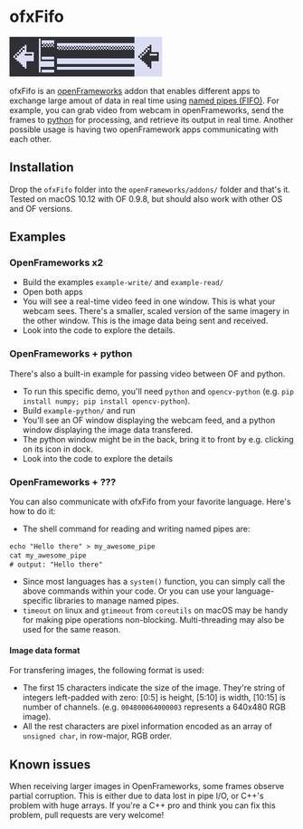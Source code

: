 ofxFifo
=====================================
![](ofxaddons_thumbnail.png)

ofxFifo is an [openFrameworks](https://openframeworks.cc) addon that enables different apps to exchange large amout of data in real time using [named pipes (FIFO)](https://en.wikipedia.org/wiki/Named_pipe). For example, you can grab video from webcam in openFrameworks, send the frames to [python](https://www.python.org) for processing, and retrieve its output in real time. Another possible usage is having two openFramework apps communicating with each other.

Installation
------------
Drop the `ofxFifo` folder into the `openFrameworks/addons/` folder and that's it.
Tested on macOS 10.12 with OF 0.9.8, but should also work with other OS and OF versions.

Examples
------------

### OpenFrameworks x2
- Build the examples `example-write/` and `example-read/`
- Open both apps
- You will see a real-time video feed in one window. This is what your webcam sees. There's a smaller, scaled version of the same imagery in the other window. This is the image data being sent and received.
- Look into the code to explore the details.

### OpenFrameworks + python
There's also a built-in example for passing video between OF and python.

- To run this specific demo, you'll need `python` and `opencv-python` (e.g. `pip install numpy; pip install opencv-python`).
- Build `example-python/` and run
- You'll see an OF window displaying the webcam feed, and a python window displaying the image data transfered.
- The python window might be in the back, bring it to front by e.g. clicking on its icon in dock.
- Look into the code to explore the details

### OpenFrameworks + ???
You can also communicate with ofxFifo from your favorite language. Here's how to do it:

- The shell command for reading and writing named pipes are:

```
echo "Hello there" > my_awesome_pipe
cat my_awesome_pipe                   
# output: "Hello there"
```
- Since most languages has a `system()` function, you can simply call the above commands within your code. Or you can use your language-specific libraries to manage named pipes.
- `timeout` on linux and `gtimeout` from `coreutils` on macOS may be handy for making pipe operations non-blocking. Multi-threading may also be used for the same reason.

#### Image data format

For transfering images, the following format is used:

- The first 15 characters indicate the size of the image. They're string of integers left-padded with zero: [0:5] is height, [5:10] is width, [10:15] is number of channels. (e.g. `004800064000003` represents a 640x480 RGB image).
- All the rest characters are pixel information encoded as an array of `unsigned char`, in row-major, RGB order.

Known issues
------------
When receiving larger images in OpenFrameworks, some frames observe partial corruption. This is either due to data lost in pipe I/O, or C++'s problem with huge arrays. If you're a C++ pro and think you can fix this problem, pull requests are very welcome! 

